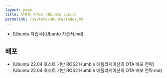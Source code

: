 ```yaml
---
layout: page
title: 우분투 리눅스 (Ubuntu Linux)
permalink: /systems/ubuntu/index.md
---
```

- [Ubuntu 자습서](Ubuntu 자습서.md)
## 배포
- [Ubuntu 22.04 호스트 기반 ROS2 Humble 애플리케이션의 OTA 배포 전략](Ubuntu 22.04 호스트 기반 ROS2 Humble 애플리케이션의 OTA 배포 전략.md)

